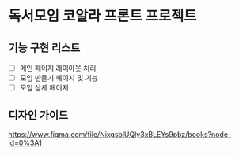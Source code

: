 # 독서모임 코알라 프론트 프로젝트

## 기능 구현 리스트

- [ ] 메인 페이지 레이아웃 처리
- [ ] 모임 만들기 페이지 및 기능
- [ ] 모임 상세 페이지

## 디자인 가이드
https://www.figma.com/file/NixgsblUQly3xBLEYs9pbz/books?node-id=0%3A1